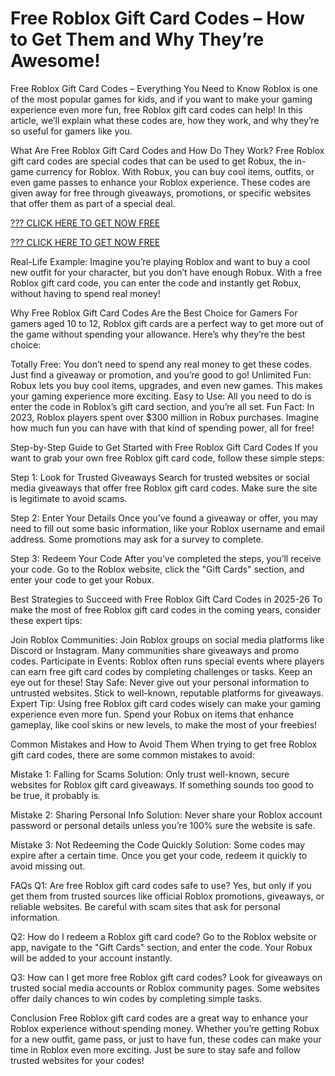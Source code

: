 # Free Roblox Gift Card Codes – How to Get Them and Why They’re Awesome!

Free Roblox Gift Card Codes – Everything You Need to Know
Roblox is one of the most popular games for kids, and if you want to make your gaming experience even more fun, free Roblox gift card codes can help! In this article, we’ll explain what these codes are, how they work, and why they’re so useful for gamers like you.

What Are Free Roblox Gift Card Codes and How Do They Work?
Free Roblox gift card codes are special codes that can be used to get Robux, the in-game currency for Roblox. With Robux, you can buy cool items, outfits, or even game passes to enhance your Roblox experience. These codes are given away for free through giveaways, promotions, or specific websites that offer them as part of a special deal.

[??? CLICK HERE TO GET NOW FREE](https://ecomadboosters.xyz/free%20robux%20gift%20card%20codes/)

[??? CLICK HERE TO GET NOW FREE](https://ecomadboosters.xyz/free%20robux%20gift%20card%20codes/)

Real-Life Example:
Imagine you’re playing Roblox and want to buy a cool new outfit for your character, but you don’t have enough Robux. With a free Roblox gift card code, you can enter the code and instantly get Robux, without having to spend real money!

Why Free Roblox Gift Card Codes Are the Best Choice for Gamers
For gamers aged 10 to 12, Roblox gift cards are a perfect way to get more out of the game without spending your allowance. Here’s why they’re the best choice:

Totally Free: You don’t need to spend any real money to get these codes. Just find a giveaway or promotion, and you’re good to go!
Unlimited Fun: Robux lets you buy cool items, upgrades, and even new games. This makes your gaming experience more exciting.
Easy to Use: All you need to do is enter the code in Roblox’s gift card section, and you’re all set.
Fun Fact:
In 2023, Roblox players spent over $300 million in Robux purchases. Imagine how much fun you can have with that kind of spending power, all for free!

Step-by-Step Guide to Get Started with Free Roblox Gift Card Codes
If you want to grab your own free Roblox gift card code, follow these simple steps:

Step 1: Look for Trusted Giveaways
Search for trusted websites or social media giveaways that offer free Roblox gift card codes. Make sure the site is legitimate to avoid scams.

Step 2: Enter Your Details
Once you’ve found a giveaway or offer, you may need to fill out some basic information, like your Roblox username and email address. Some promotions may ask for a survey to complete.

Step 3: Redeem Your Code
After you’ve completed the steps, you’ll receive your code. Go to the Roblox website, click the "Gift Cards" section, and enter your code to get your Robux.

Best Strategies to Succeed with Free Roblox Gift Card Codes in 2025-26
To make the most of free Roblox gift card codes in the coming years, consider these expert tips:

Join Roblox Communities: Join Roblox groups on social media platforms like Discord or Instagram. Many communities share giveaways and promo codes.
Participate in Events: Roblox often runs special events where players can earn free gift card codes by completing challenges or tasks. Keep an eye out for these!
Stay Safe: Never give out your personal information to untrusted websites. Stick to well-known, reputable platforms for giveaways.
Expert Tip:
Using free Roblox gift card codes wisely can make your gaming experience even more fun. Spend your Robux on items that enhance gameplay, like cool skins or new levels, to make the most of your freebies!

Common Mistakes and How to Avoid Them
When trying to get free Roblox gift card codes, there are some common mistakes to avoid:

Mistake 1: Falling for Scams
Solution: Only trust well-known, secure websites for Roblox gift card giveaways. If something sounds too good to be true, it probably is.

Mistake 2: Sharing Personal Info
Solution: Never share your Roblox account password or personal details unless you’re 100% sure the website is safe.

Mistake 3: Not Redeeming the Code Quickly
Solution: Some codes may expire after a certain time. Once you get your code, redeem it quickly to avoid missing out.

FAQs
Q1: Are free Roblox gift card codes safe to use?
Yes, but only if you get them from trusted sources like official Roblox promotions, giveaways, or reliable websites. Be careful with scam sites that ask for personal information.

Q2: How do I redeem a Roblox gift card code?
Go to the Roblox website or app, navigate to the "Gift Cards" section, and enter the code. Your Robux will be added to your account instantly.

Q3: How can I get more free Roblox gift card codes?
Look for giveaways on trusted social media accounts or Roblox community pages. Some websites offer daily chances to win codes by completing simple tasks.

Conclusion
Free Roblox gift card codes are a great way to enhance your Roblox experience without spending money. Whether you’re getting Robux for a new outfit, game pass, or just to have fun, these codes can make your time in Roblox even more exciting. Just be sure to stay safe and follow trusted websites for your codes!
